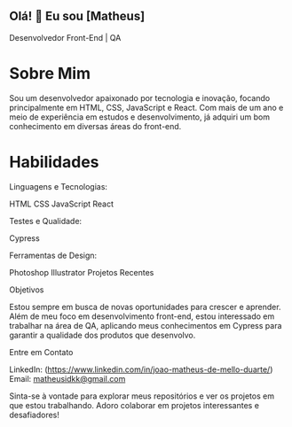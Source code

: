 ## Olá! 👋 Eu sou [Matheus]

Desenvolvedor Front-End | QA

# Sobre Mim
Sou um desenvolvedor apaixonado por tecnologia e inovação, focando principalmente em HTML, CSS, JavaScript e React. Com mais de um ano e meio de experiência em estudos e desenvolvimento, já adquiri um bom conhecimento em diversas áreas do front-end.

# Habilidades
Linguagens e Tecnologias:

HTML
CSS
JavaScript
React

Testes e Qualidade:

Cypress

Ferramentas de Design:

Photoshop
Illustrator
Projetos Recentes

Objetivos

Estou sempre em busca de novas oportunidades para crescer e aprender. Além de meu foco em desenvolvimento front-end, estou interessado em trabalhar na área de QA, aplicando meus conhecimentos em Cypress para garantir a qualidade dos produtos que desenvolvo.

Entre em Contato

LinkedIn: (https://www.linkedin.com/in/joao-matheus-de-mello-duarte/)
Email: matheusidkk@gmail.com

Sinta-se à vontade para explorar meus repositórios e ver os projetos em que estou trabalhando. Adoro colaborar em projetos interessantes e desafiadores!

